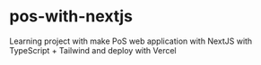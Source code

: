 # pos-with-nextjs
Learning project with make PoS web application with NextJS with TypeScript + Tailwind and deploy with Vercel

